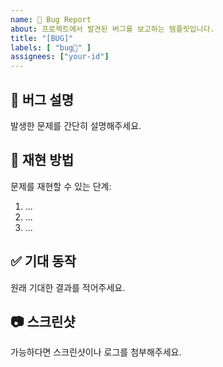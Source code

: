 ```yaml
---
name: 🐞 Bug Report
about: 프로젝트에서 발견된 버그를 보고하는 템플릿입니다.
title: "[BUG]"
labels: [ "bug🐞" ]
assignees: ["your-id"]
---
```


## 🐛 버그 설명
발생한 문제를 간단히 설명해주세요.

## 🔄 재현 방법
문제를 재현할 수 있는 단계:
1. ...
2. ...
3. ...

## ✅ 기대 동작
원래 기대한 결과를 적어주세요.

## 📷 스크린샷
가능하다면 스크린샷이나 로그를 첨부해주세요.
